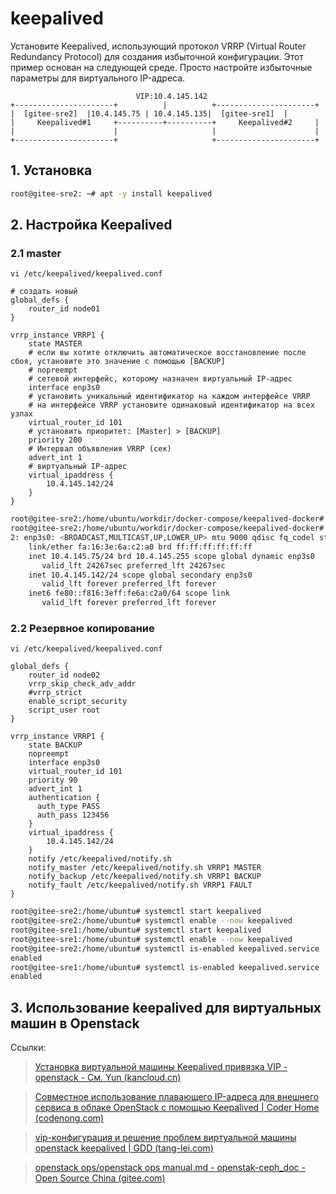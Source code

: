 # keepalived

Установите Keepalived, использующий протокол VRRP (Virtual Router Redundancy Protocol) для создания избыточной конфигурации. Этот пример основан на следующей среде. Просто настройте избыточные параметры для виртуального IP-адреса.

```
                            VIP:10.4.145.142
+----------------------+          |          +----------------------+
|  [gitee-sre2]  |10.4.145.75 | 10.4.145.135|  [gitee-sre1]  |
|     Keepalived#1     +----------+----------+     Keepalived#2     |
|                      |                     |                      |
+----------------------+                     +----------------------+
```

## 1. Установка

```sh
root@gitee-sre2: ~# apt -y install keepalived
```

## 2. Настройка Keepalived

### 2.1 master

`vi /etc/keepalived/keepalived.conf`

```
# создать новый
global_defs {
    router_id node01
}

vrrp_instance VRRP1 {
    state MASTER
    # если вы хотите отключить автоматическое восстановление после сбоя, установите это значение с помощью [BACKUP]
    # nopreempt
    # сетевой интерфейс, которому назначен виртуальный IP-адрес
    interface enp3s0
    # установить уникальный идентификатор на каждом интерфейсе VRRP
    # на интерфейсе VRRP установите одинаковый идентификатор на всех узлах
    virtual_router_id 101
    # установить приоритет: [Master] > [BACKUP]
    priority 200
    # Интервал объявления VRRP (сек)
    advert_int 1
    # виртуальный IP-адрес
    virtual_ipaddress {
        10.4.145.142/24
    }
}
```

```sh
root@gitee-sre2:/home/ubuntu/workdir/docker-compose/keepalived-docker# systemctl restart keepalived
root@gitee-sre2:/home/ubuntu/workdir/docker-compose/keepalived-docker# ip address show enp3s0
2: enp3s0: <BROADCAST,MULTICAST,UP,LOWER_UP> mtu 9000 qdisc fq_codel state UP group default qlen 1000
    link/ether fa:16:3e:6a:c2:a0 brd ff:ff:ff:ff:ff:ff
    inet 10.4.145.75/24 brd 10.4.145.255 scope global dynamic enp3s0
       valid_lft 24267sec preferred_lft 24267sec
    inet 10.4.145.142/24 scope global secondary enp3s0
       valid_lft forever preferred_lft forever
    inet6 fe80::f816:3eff:fe6a:c2a0/64 scope link
       valid_lft forever preferred_lft forever
```

### 2.2 Резервное копирование

`vi /etc/keepalived/keepalived.conf`

```
global_defs {
    router_id node02
    vrrp_skip_check_adv_addr
    #vrrp_strict
    enable_script_security
    script_user root
}

vrrp_instance VRRP1 {
    state BACKUP
    nopreempt
    interface enp3s0
    virtual_router_id 101
    priority 90
    advert_int 1
    authentication {
      auth_type PASS
      auth_pass 123456
    }
    virtual_ipaddress {
        10.4.145.142/24
    }
    notify /etc/keepalived/notify.sh
    notify_master /etc/keepalived/notify.sh VRRP1 MASTER
    notify_backup /etc/keepalived/notify.sh VRRP1 BACKUP
    notify_fault /etc/keepalived/notify.sh VRRP1 FAULT
}
```

```sh
root@gitee-sre2:/home/ubuntu# systemctl start keepalived
root@gitee-sre2:/home/ubuntu# systemctl enable --now keepalived
root@gitee-sre1:/home/ubuntu# systemctl start keepalived
root@gitee-sre1:/home/ubuntu# systemctl enable --now keepalived
root@gitee-sre2:/home/ubuntu# systemctl is-enabled keepalived.service
enabled
root@gitee-sre1:/home/ubuntu# systemctl is-enabled keepalived.service
enabled
```

## 3. Использование keepalived для виртуальных машин в Openstack

Ссылки:

> [Установка виртуальной машины Keepalived привязка VIP - openstack - См. Yun (kancloud.cn)](https://www.kancloud.cn/pshizhsysu/openstack/2297705)

> [Совместное использование плавающего IP-адреса для внешнего сервиса в облаке OpenStack с помощью Keepalived | Coder Home (codenong.com)](https://www.codenong.com/cs106534245/)

> [vip-конфигурация и решение проблем виртуальной машины openstack keepalived | GDD (tang-lei.com)](http://tang-lei.com/2019/07/30/opesntack-虚机-keepalived-vip-配置及问题解决/)

> [openstack ops/openstack ops manual.md - openstak-ceph_doc - Open Source China (gitee.com)](https://e.gitee.com/oschina/repos/oschina/openstak-ceph-doc/blob/master/openstack运维/openstack运维手册.md)